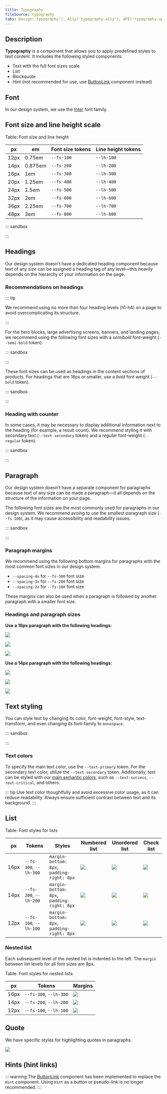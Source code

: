 ```yaml
---
title: Typography
fileSource: typography
tabs: Design('typography'), A11y('typography-a11y'), API('typography-api'), Example('typography-code'), Changelog('typography-changelog')
---
```


## Description

**Typography** is a component that allows you to apply predefined styles to text content. It includes the following styled components:

- Text with the full font sizes scale
- List
- Blockquote
- Hint (not recommended for use, use [ButtonLink](../../components/button/button-code#button-looking-like-link) component instead)

## Font

In our design system, we use the [Inter](https://fonts.google.com/specimen/Inter?query=inter) font family.

## Font size and line height scale

Table: Font size and line height

| px   | em      | Font size tokens | Line height tokens |
| ---- | ------- | ---------------- | ------------------ |
| 12px | 0.75em  | `--fs-100`       | `--lh-100`         |
| 14px | 0.875em | `--fs-200`       | `--lh-200`         |
| 16px | 1em     | `--fs-300`       | `--lh-300`         |
| 20px | 1.25em  | `--fs-400`       | `--lh-400`         |
| 24px | 1.5em   | `--fs-500`       | `--lh-500`         |
| 32px | 2em     | `--fs-600`       | `--lh-600`         |
| 36px | 2.25em  | `--fs-700`       | `--lh-700`         |
| 48px | 3em     | `--fs-800`       | `--lh-800`         |

::: sandbox

<script lang="tsx">
  export Demo from './examples/font-size-and-line-height.tsx';
</script>

:::

## Headings

Our design system doesn't have a dedicated heading component because text of any size can be assigned a heading tag of any level—this heavily depends on the hierarchy of your information on the page.

### Recommendations on headings

::: tip

We recommend using no more than four heading levels (h1-h4) on a page to avoid overcomplicating its structure.

:::


For the hero blocks, large advertising screens, banners, and landing pages, we recommend using the following font sizes with a _semibold_ font-weight (`--semi-bold` token).

::: sandbox

<script lang="tsx">
  export Demo from './examples/headings-main.tsx';
</script>

:::

These font sizes can be used as headings in the content sections of products. For headings that are 16px or smaller, use a _bold_ font weight (`--bold` token).

::: sandbox

<script lang="tsx">
  export Demo from './examples/headings-other.tsx';
</script>

:::

<!-- Table: Heading from 20px to 16px styles

| Appearance         | Styles                                                         | Tokens                 |
| ------------------ | -------------------------------------------------------------- | ---------------------- |
| ![](static/h5.png) | `font-size: 20px`, `line-height: 1.2`, `font-weight: semibold` | `--fs-400`, `--lh-400` |
| ![](static/h6.png) | `font-size: 16px`, `line-height: 1.5`, `font-weight: bold`     | `--fs-300`, `--lh-300` | -->

### Heading with counter

In some cases, it may be necessary to display additional information next to the heading (for example, a result count). We recommend styling it with secondary text (`--text-secondary` token) and a _regular_ font-weight (`--regular` token).

::: sandbox

<script lang="tsx">
  export Demo from './examples/heading-and-counter.tsx';
</script>

:::

<!-- ### Headings for mobile devices

To improve readability on different screens, adjust the size of headings based on the [breakpoints](/layout/grid-system/grid-system).

::: tip
Only change font styles, not the markup.
:::

Table: Heading styles for mobile devices

| 0px – 768px                    | 768px – ∞                      |
| ------------------------------ | ------------------------------ |
| 36/40 – `--fs-700`, `--lh-700` | 48/56 – `--fs-800`, `--lh-800` |
| 32/40 – `--fs-600`, `--lh-600` | 36/40 – `--fs-700`, `--lh-700` |
| 24/28 – `--fs-500`, `--lh-500` | 32/40 – `--fs-600`, `--lh-600` |
| 20/24 – `--fs-400`, `--lh-400` | 24/28 – `--fs-500`, `--lh-500` |
| 16/24 – `--fs-300`, `--lh-300` | 20/24 – `--fs-400`, `--lh-400` |
| 14/20 – `--fs-200`, `--lh-200` | 16/24 – `--fs-300`, `--lh-300` | -->

## Paragraph

Our design system doesn't have a separate component for paragraphs because text of any size can be made a paragraph—it all depends on the structure of the information on your page.

The following font sizes are the most commonly used for paragraphs in our design system. We recommend avoing to use the smallest paragraph size (`--fs-100`), as it may cause accessibility and readability issues.

::: sandbox

<script lang="tsx">
  export Demo from './examples/paragraphs.tsx';
</script>

:::

### Paragraph margins

We recommend using the following bottom margins for paragraphs with the most common font sizes in our design system:

- `--spacing-4x` for `--fs-300` font size
- `--spacing-3x` for `--fs-200` font size
- `--spacing-2x` for `--fs-100` font size

These margins can also be used when a paragraph is followed by another paragraph with a smaller font size.

### Headings and paragraph sizes

**Use a 16px paragraph with the following headings:**

![](static/h1-p.png)

![](static/h2-p.png)

![](static/h3-p.png)

**Use a 14px paragraph with the following headings:**

![](static/h4-p.png)

![](static/h5-p.png)

![](static/h6-p.png)

<!-- ## Metric

For highlighting metrics in your interface, use the following styles:

Table: Font styles for metrics

| px   | Tokens                 | Appearance                 |
| ---- | ---------------------- | -------------------------- |
| 32px | `--fs-600`, `--lh-600` | ![](static/metric-600.png) |
| 24px | `--fs-500`, `--lh-500` | ![](static/metric-500.png) |
| 20px | `--fs-400`, `--lh-400` | ![](static/metric-400.png) |
| 16px | `--fs-300`, `--lh-300` | ![](static/metric-300.png) |
| 14px | `--fs-200`, `--lh-200` | ![](static/metric-200.png) |

::: sandbox

<script lang="tsx">
  export Demo from './examples/metric.tsx';
</script>

::: -->

## Text styling

You can style text by changing its color, font-weight, font-style, text-transform, and even changing its font-family to `monospace`.

::: sandbox

<script lang="tsx">
  export Demo from './examples/text-styles.tsx';
</script>

:::

### Text colors

To specify the main text color, use the `--text-primary` token. For the secondary text color, utilize the `--text-secondary` token. Additionally, text can be styled with our [main semantic colors](/style/design-tokens/design-tokens#semantic-tokens), such as `--text-success`, `--text-critical`, and others.

::: tip
Use text color thoughtfully and avoid excessive color usage, as it can reduce readability. Always ensure sufficient contrast between text and its background.
:::


## List

Table: Font styles for lists

| px   | Tokens                 | Styles                                     | Numbered list         | Unordered list        | Check list                   |
| ---- | ---------------------- | ------------------------------------------ | --------------------- | --------------------- | ---------------------------- |
| 16px | `--fs-300`, `--lh-300` | `margin-bottom: 8px`, `padding-right: 8px` | ![](static/ol-16.png) | ![](static/ul-16.png) | ![](static/checklist-16.png) |
| 14px | `--fs-200`, `--lh-200` | `margin-bottom: 8px`, `padding-right: 8px` | ![](static/ol-14.png) | ![](static/ul-14.png) | ![](static/checklist-14.png) |
| 12px | `--fs-100`, `--lh-100` | `margin-bottom: 8px`, `padding-right: 8px` | ![](static/ol-12.png) | ![](static/ul-12.png) | ![](static/checklist-12.png) |

### Nested list

Each subsequent level of the nested list is indented to the left. The `margin` between list levels for all font sizes are 8px.

Table: Font styles for nested lists

| px   | Tokens                 | Margins                         |
| ---- | ---------------------- | ------------------------------- |
| 16px | `--fs-300`, `--lh-300` | ![](static/second-level-16.png) |
| 14px | `--fs-200`, `--lh-200` | ![](static/second-level-14.png) |
| 12px | `--fs-100`, `--lh-100` | ![](static/second-level-12.png) |

## Quote

We have specific styles for highlighting quotes in paragraphs.

![](static/blockquote-paddings.png)

## Hints (hint links)

::: warning
The [ButtonLink](../../components/button/button.md#button-with-link-styles) component has been implemented to replace the `Hint` component. Using `Hint` as a button or pseudo-link is no longer recommended.
:::
